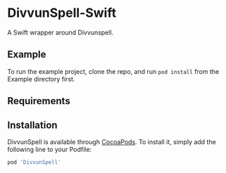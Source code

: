 # DivvunSpell-Swift

A Swift wrapper around Divvunspell.

## Example

To run the example project, clone the repo, and run `pod install` from the Example directory first.

## Requirements

## Installation

DivvunSpell is available through [CocoaPods](https://cocoapods.org). To install
it, simply add the following line to your Podfile:

```ruby
pod 'DivvunSpell'
```
